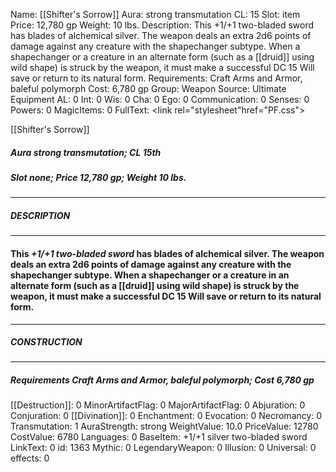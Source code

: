 Name: [[Shifter's Sorrow]]
Aura: strong transmutation
CL: 15
Slot: item
Price: 12,780 gp
Weight: 10 lbs.
Description: This +1/+1 two-bladed sword has blades of alchemical silver. The weapon deals an extra 2d6 points of damage against any creature with the shapechanger subtype. When a shapechanger or a creature in an alternate form (such as a [[druid]] using wild shape) is struck by the weapon, it must make a successful DC 15 Will save or return to its natural form.
Requirements: Craft Arms and Armor, baleful polymorph
Cost: 6,780 gp
Group: Weapon
Source: Ultimate Equipment
AL: 0
Int: 0
Wis: 0
Cha: 0
Ego: 0
Communication: 0
Senses: 0
Powers: 0
MagicItems: 0
FullText: <link rel="stylesheet"href="PF.css"><div class="heading"><p class="alignleft">[[Shifter's Sorrow]]</p><div style="clear: both;"></div></div><div><h5><b>Aura </b>strong transmutation; <b>CL </b>15th</h5><h5><b>Slot </b>none; <b>Price </b>12,780 gp; <b>Weight </b>10 lbs.</h5></div><hr/><div><h5><b>DESCRIPTION</b></h5></div><hr/><div><h4><p>This <i>+1/+1 two-bladed sword</i> has blades of alchemical silver. The weapon deals an extra 2d6 points of damage against any creature with the shapechanger subtype. When a shapechanger or a creature in an alternate form (such as a [[druid]] using wild shape) is struck by the weapon, it must make a successful DC 15 Will save or return to its natural form.</p></h4></div><hr/><div><h5><b>CONSTRUCTION</b></h5></div><hr/><div><h5><b>Requirements </b>Craft Arms and Armor, <i>baleful polymorph</i>; <b>Cost </b>6,780 gp</h5></div>
[[Destruction]]: 0
MinorArtifactFlag: 0
MajorArtifactFlag: 0
Abjuration: 0
Conjuration: 0
[[Divination]]: 0
Enchantment: 0
Evocation: 0
Necromancy: 0
Transmutation: 1
AuraStrength: strong
WeightValue: 10.0
PriceValue: 12780
CostValue: 6780
Languages: 0
BaseItem: +1/+1 silver two-bladed sword
LinkText: 0
id: 1363
Mythic: 0
LegendaryWeapon: 0
Illusion: 0
Universal: 0
effects: 0
